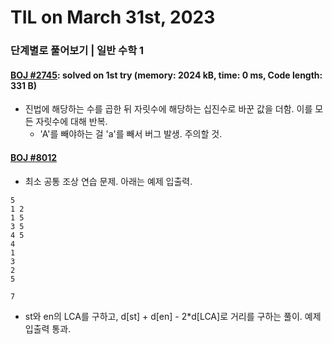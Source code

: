 # **TIL on March 31st, 2023**
### 단계별로 풀어보기 | 일반 수학 1
#### [BOJ #2745](../../../Problem%20Solving/boj/Math/2745-03-31-2023.cpp): solved on 1st try (memory: 2024 kB, time: 0 ms, Code length: 331 B)
* 진법에 해당하는 수를 곱한 뒤 자릿수에 해당하는 십진수로 바꾼 값을 더함. 이를 모든 자릿수에 대해 반복.
  - 'A'를 빼야하는 걸 'a'를 빼서 버그 발생. 주의할 것.

#### [BOJ #8012](../../../Problem%20Solving/boj/Tree/8012-03-31-2023.cpp)
* 최소 공통 조상 연습 문제. 아래는 예제 입출력.

```
5
1 2
1 5
3 5
4 5
4
1
3
2
5

7
```

* st와 en의 LCA를 구하고, d[st] + d[en] - 2*d[LCA]로 거리를 구하는 풀이. 예제 입출력 통과.